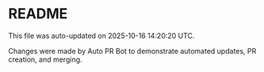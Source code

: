 # README

This file was auto-updated on 2025-10-16 14:20:20 UTC.

Changes were made by Auto PR Bot to demonstrate automated updates, PR creation, and merging.
